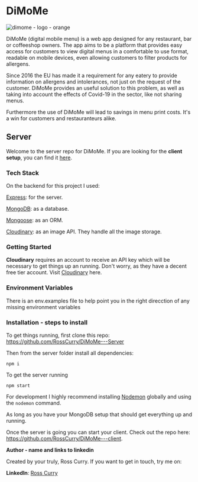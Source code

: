 # **DiMoMe**


![dimome - logo - orange](https://i.imgur.com/oGfJKGS.png)

DiMoMe (digital mobile menu)  is a web app designed for any restaurant, bar or coffeeshop owners. The app aims to be a platform that provides easy access for customers to view digital menus in a comfortable to use format, readable on mobile devices, even allowing customers to filter products for allergens.

Since 2016 the EU has made it a requirement for any eatery to provide information on allergens and intolerances, not just on the request of the customer. DiMoMe provides an useful solution to this problem, as well as taking into account the effects of Covid-19 in the sector, like not sharing menus. 

Furthermore the use of DiMoMe will lead to savings in menu print costs. It's a win for customers and restauranteurs alike.

##  **Server**

Welcome to the server repo for DiMoMe. If you are looking for the **client setup**, you can find it [here](https://github.com/RossCurry/DiMoMe---client).

### **Tech Stack**

On the backend for this project I used:

[Express](https://expressjs.com/en/starter/generator.html): for the server.

[MongoDB](https://www.mongodb.com/): as a database.

[Mongoose](https://mongoosejs.com/): as an ORM.

[Cloudinary](https://cloudinary.com/): as an image API. They handle all the image storage.

### **Getting Started**

**Cloudinary** requires an account to receive an API key which will be necessary to get things up an running. Don't worry, as they have a decent free tier account. Visit [Cloudinary](https://cloudinary.com/) here.

### **Environment Variables**

There is an env.examples file to help point you in the right direcction of any missing environment variables

### **Installation - steps to install**

To get things running, first clone this repo: https://github.com/RossCurry/DiMoMe---Server

Then from the server folder install all dependencies:

`npm i`

To get the server running

`npm start`

For development I highly recommend installing [Nodemon](https://www.npmjs.com/package/nodemon) globally and using the `nodemon` command.

As long as you have your MongoDB setup that should get everything up and running.

Once the server is going you can start your client. Check out the repo here: https://github.com/RossCurry/DiMoMe---client.

**Author - name and links to linkedin**

Created by your truly, Ross Curry. 
If you want to get in touch, try me on: 

**LinkedIn**: [Ross Curry](https://www.linkedin.com/in/ross-curry-7a79a741/) 
